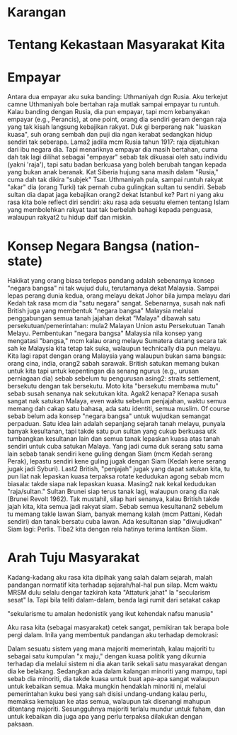 # Karangan 

# Tentang Kekastaan Masyarakat Kita


# Empayar
Antara dua empayar aku suka banding: Uthmaniyah dgn Rusia. Aku terkejut camne Uthmaniyah bole bertahan raja mutlak sampai empayar tu runtuh. Kalau banding dengan Rusia, dia pun empayar, tapi mcm kebanyakan empayar (e.g., Perancis), at one point, orang dia sendiri geram dengan raja yang tak kisah langsung kebajikan rakyat. Duk gi berperang nak "luaskan kuasa", suh orang sembah dan puji dia ngan kerabat sedangkan hidup sendiri tak seberapa. Lama2 jadila mcm Rusia tahun 1917: raja dijatuhkan dari ibu negara dia. Tapi menariknya empayar dia masih bertahan, cuma dah tak lagi dilihat sebagai "empayar" sebab tak dikuasai oleh satu individu (yakni 'raja'), tapi satu badan berkuasa yang boleh berubah tangan kepada yang bukan anak beranak. Kat Siberia hujung sana masih dalam "Rusia," cuma dah tak dikira "subjek" Tsar. Uthmaniyah pula, sampai runtuh rakyat "akar" dia (orang Turki) tak pernah cuba gulingkan sultan tu sendiri. Sebab sultan dia dapat jaga kebajikan orang2 dekat Istanbul ke? Part ni yang aku rasa kita bole reflect diri sendiri: aku rasa ada sesuatu elemen tentang Islam yang membolehkan rakyat taat tak berbelah bahagi kepada penguasa, walaupun rakyat2 tu hidup daif dan miskin.

# Konsep Negara Bangsa (nation-state)
Hakikat yang orang biasa terlepas pandang adalah sebenarnya konsep "negara bangsa" ni tak wujud dulu, terutamanya dekat Malaysia. Sampai lepas perang dunia kedua, orang melayu dekat Johor bila jumpa melayu dari Kedah tak rasa mcm dia "satu negara" sangat. Sebenarnya, susah nak nafi British juga yang membentuk "negara bangsa" Malaysia melalui penggabungan semua tanah jajahan dekat "Malaya" dibawah satu persekutuan/pemerintahan: mula2 Malayan Union astu Persekutuan Tanah Melayu. Pembentukan "negara bangsa" Malaysia nila konsep yang mengatasi "bangsa," mcm kalau orang melayu Sumatera datang secara tak sah ke Malaysia kita tetap tak suka, walaupun technically dia pun melayu. Kita lagi rapat dengan orang Malaysia yang walaupun bukan sama bangsa: orang cina, india, orang2 sabah sarawak. British satukan memang bukan untuk kita tapi untuk kepentingan dia senang ngurus (e.g., urusan perniagaan dia) sebab sebelum tu pengurusan asing2: straits settlement, bersekutu dengan tak bersekutu. Moto kita "bersekutu membawa mutu" sebab susah senanya nak sekutukan kita. Agak2 kenapa? Kenapa susah sangat nak satukan Malaya, even waktu sebelum penjajahan, waktu semua memang dah cakap satu bahasa, ada satu identiti, semua muslim. Of course sebab belum ada konsep "negara bangsa" untuk wujudkan semangat perpaduan. Satu idea lain adalah sepanjang sejarah tanah melayu, punyala banyak kesultanan, tapi takde satu pun sultan yang cukup berkuasa utk tumbangkan kesultanan lain dan semua tanak lepaskan kuasa atas tanah sendiri untuk cuba satukan Malaya. Yang jadi cuma duk serang satu sama lain sebab tanak sendiri kene guling dengan Siam (mcm Kedah serang Perak), lepastu sendiri kene guling jugak dengan Siam (Kedah kene serang jugak jadi Syburi). Last2 British, "penjajah" jugak yang dapat satukan kita, tu pun liat nak lepaskan kuasa terpaksa rotate kedudukan agong sebab mcm biasala: takde siapa nak lepaskan kuasa. Masing2 nak kekal kedudukan "raja/sultan." Sultan Brunei siap terus tanak lagi, walaupun orang dia nak (Brunei Revolt 1962). Tak mustahil, silap hari senanya, kalau British takde jajah kita, kita semua jadi rakyat siam. Sebab semua kesultanan2 sebelum tu memang takle lawan Siam, banyak memang kalah (mcm Pattani, Kedah sendiri) dan tanak bersatu cuba lawan. Ada kesultanan siap "diwujudkan" Siam lagi: Perlis. Tiba2 kita dengan rela hatinya terima lantikan Siam. 

# Arah Tuju Masyarakat
Kadang-kadang aku rasa kita dipihak yang salah dalam sejarah, malah pandangan normatif kita terhadap sejarah/hal-hal pun silap. Mcm waktu MRSM dulu selalu dengar tazkirah kata "Attaturk jahat" la "secularism sesat" la. Tapi bila teliti dalam-dalam, benda lagi rumit dari setakat cakap 

"sekularisme tu amalan hedonistik yang ikut kehendak nafsu manusia" 

Aku rasa kita (sebagai masyarakat) cetek sangat, pemikiran tak berapa bole pergi dalam. Inila yang membentuk pandangan aku terhadap demokrasi:

Dalam sesuatu sistem yang mana majoriti memerintah, kalau majoriti tu sebagai satu kumpulan "x maju," dengan kuasa politik yang dikurnia terhadap dia melalui sistem ni dia akan tarik sekali satu masyarakat dengan dia ke belakang. Sedangkan ada dalam kalangan minoriti yang mampu, tapi sebab dia minoriti, dia takde kuasa untuk buat apa-apa sangat walaupun untuk kebaikan semua. Maka mungkin hendaklah minoriti ni, melalui pemerintahan kuku besi yang sah disisi undang-undang kalau perlu, memaksa kemajuan ke atas semua, walaupun tak disenangi mahupun ditentang majoriti. Sesungguhnya majoriti terlalu mundur untuk faham, dan untuk kebaikan dia juga apa yang perlu terpaksa dilakukan dengan paksaan.  
